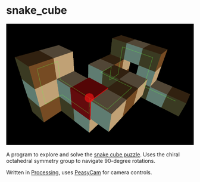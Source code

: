 # snake_cube

![snake cube viz](screenshot.png?raw=true "snake")

A program to explore and solve the [snake cube puzzle](https://en.wikipedia.org/wiki/Snake_cube). Uses the chiral octahedral symmetry group to navigate 90-degree rotations.

Written in [Processing](https://processing.org/), uses [PeasyCam](https://mrfeinberg.com/peasycam/) for camera controls.
